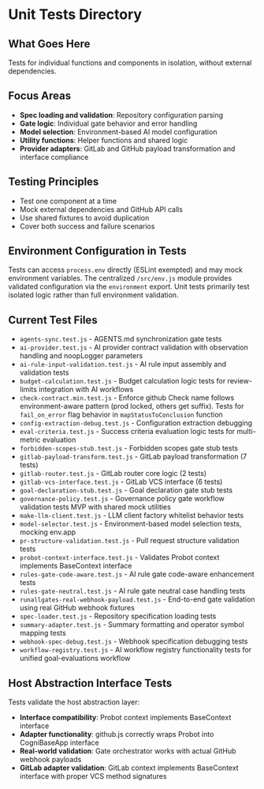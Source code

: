 # Unit Tests Directory

## What Goes Here
Tests for individual functions and components in isolation, without external dependencies.

## Focus Areas
- **Spec loading and validation**: Repository configuration parsing
- **Gate logic**: Individual gate behavior and error handling  
- **Model selection**: Environment-based AI model configuration
- **Utility functions**: Helper functions and shared logic
- **Provider adapters**: GitLab and GitHub payload transformation and interface compliance

## Testing Principles
- Test one component at a time
- Mock external dependencies and GitHub API calls
- Use shared fixtures to avoid duplication
- Cover both success and failure scenarios

## Environment Configuration in Tests
Tests can access `process.env` directly (ESLint exempted) and may mock environment variables. The centralized `/src/env.js` module provides validated configuration via the `environment` export. Unit tests primarily test isolated logic rather than full environment validation.

## Current Test Files
- `agents-sync.test.js` - AGENTS.md synchronization gate tests
- `ai-provider.test.js` - AI provider contract validation with observation handling and noopLogger parameters
- `ai-rule-input-validation.test.js` - AI rule input assembly and validation tests
- `budget-calculation.test.js` - Budget calculation logic tests for review-limits integration with AI workflows
- `check-contract.min.test.js` - Enforce github Check name follows environment-aware pattern (prod locked, others get suffix). Tests for `fail_on_error` flag behavior in `mapStatusToConclusion` function
- `config-extraction-debug.test.js` - Configuration extraction debugging
- `eval-criteria.test.js` - Success criteria evaluation logic tests for multi-metric evaluation
- `forbidden-scopes-stub.test.js` - Forbidden scopes gate stub tests
- `gitlab-payload-transform.test.js` - GitLab payload transformation (7 tests)
- `gitlab-router.test.js` - GitLab router core logic (2 tests)
- `gitlab-vcs-interface.test.js` - GitLab VCS interface (6 tests)
- `goal-declaration-stub.test.js` - Goal declaration gate stub tests
- `governance-policy.test.js` - Governance policy gate workflow validation tests MVP with shared mock utilities
- `make-llm-client.test.js` - LLM client factory whitelist behavior tests
- `model-selector.test.js` - Environment-based model selection tests, mocking env.app
- `pr-structure-validation.test.js` - Pull request structure validation tests
- `probot-context-interface.test.js` - Validates Probot context implements BaseContext interface
- `rules-gate-code-aware.test.js` - AI rule gate code-aware enhancement tests
- `rules-gate-neutral.test.js` - AI rule gate neutral case handling tests
- `runallgates-real-webhook-payload.test.js` - End-to-end gate validation using real GitHub webhook fixtures
- `spec-loader.test.js` - Repository specification loading tests
- `summary-adapter.test.js` - Summary formatting and operator symbol mapping tests
- `webhook-spec-debug.test.js` - Webhook specification debugging tests
- `workflow-registry.test.js` - AI workflow registry functionality tests for unified goal-evaluations workflow

## Host Abstraction Interface Tests
Tests validate the host abstraction layer:
- **Interface compatibility**: Probot context implements BaseContext interface
- **Adapter functionality**: github.js correctly wraps Probot into CogniBaseApp interface  
- **Real-world validation**: Gate orchestrator works with actual GitHub webhook payloads
- **GitLab adapter validation**: GitLab context implements BaseContext interface with proper VCS method signatures